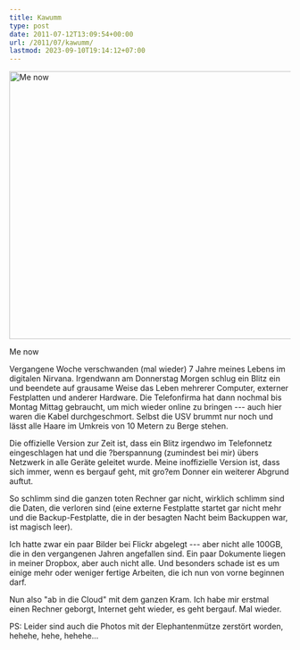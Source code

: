 ```yaml
---
title: Kawumm
type: post
date: 2011-07-12T13:09:54+00:00
url: /2011/07/kawumm/
lastmod: 2023-09-10T19:14:12+07:00
---
```

<div class="image media">
  <a href="http://www.flickr.com/photos/schreibblogade/5932046017/" title="Me now by Patrick Kollitsch, on Flickr"><img src="//farm7.static.flickr.com/6016/5932046017_cc703c6d59_z.jpg" width="640" height="480" alt="Me now" /></a></p>

  <p>
    Me now
  </p>
</div>

Vergangene Woche verschwanden (mal wieder) 7 Jahre meines Lebens im digitalen Nirvana. Irgendwann am Donnerstag Morgen schlug ein Blitz ein und beendete auf grausame Weise das Leben mehrerer Computer, externer Festplatten und anderer Hardware. Die Telefonfirma hat dann nochmal bis Montag Mittag gebraucht, um mich wieder online zu bringen --- auch hier waren die Kabel durchgeschmort. Selbst die <span class="caps">USV</span> brummt nur noch und lässt alle Haare im Umkreis von 10 Metern zu Berge stehen.

Die offizielle Version zur Zeit ist, dass ein Blitz irgendwo im Telefonnetz eingeschlagen hat und die ?berspannung (zumindest bei mir) übers Netzwerk in alle Geräte geleitet wurde. Meine inoffizielle Version ist, dass sich immer, wenn es bergauf geht, mit gro?em Donner ein weiterer Abgrund auftut.

So schlimm sind die ganzen toten Rechner gar nicht, wirklich schlimm sind die Daten, die verloren sind (eine externe Festplatte startet gar nicht mehr und die Backup-Festplatte, die in der besagten Nacht beim Backuppen war, ist magisch leer).

Ich hatte zwar ein paar Bilder bei Flickr abgelegt --- aber nicht alle 100GB, die in den vergangenen Jahren angefallen sind. Ein paar Dokumente liegen in meiner Dropbox, aber auch nicht alle. Und besonders schade ist es um einige mehr oder weniger fertige Arbeiten, die ich nun von vorne beginnen darf.

Nun also "ab in die Cloud" mit dem ganzen Kram. Ich habe mir erstmal einen Rechner geborgt, Internet geht wieder, es geht bergauf. Mal wieder.

PS: Leider sind auch die Photos mit der Elephantenmütze zerstört worden, hehehe, hehe, hehehe...
